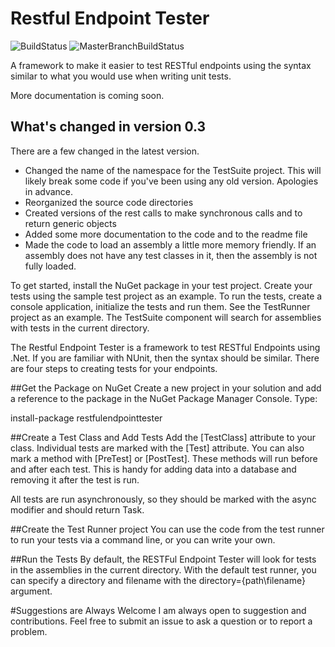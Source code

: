 # Restful Endpoint Tester

![BuildStatus](https://ci.appveyor.com/api/projects/status/ptvr7vxd0svxdgya?svg=true) ![MasterBranchBuildStatus](https://ci.appveyor.com/api/projects/status/ptvr7vxd0svxdgya/branch/master?svg=true)

A framework to make it easier to test RESTful endpoints using the syntax similar to what you would use when writing unit tests.

More documentation is coming soon.

## What's changed in version 0.3
There are a few changed in the latest version.
* Changed the name of the namespace for the TestSuite project.  This will likely break some code if you've been using any old version.  Apologies in advance.
* Reorganized the source code directories
* Created versions of the rest calls to make synchronous calls and to return generic objects
* Added some more documentation to the code and to the readme file
* Made the code to load an assembly a little more memory friendly.  If an assembly does not have any test classes in it, then the assembly is not fully loaded.

To get started, install the NuGet package in your test project.  Create your tests using the sample test project as an example.  To run the tests, create a console application, initialize the tests and run them.  See the TestRunner project as an example.  The TestSuite component will search for assemblies with tests in the current directory.

The Restful Endpoint Tester is a framework to test RESTful Endpoints using .Net.  If you are familiar with NUnit, then the syntax should be similar.  There are four steps to creating tests for your endpoints.

##Get the Package on NuGet
Create a new project in your solution and add a reference to the package in the NuGet Package Manager Console.  Type:

install-package restfulendpointtester

##Create a Test Class and Add Tests
Add the [TestClass] attribute to your class.  Individual tests are marked with the [Test] attribute.  You can also mark a method with [PreTest] or [PostTest].  These methods will run before and after each test.  This is handy for adding data into a database and removing it after the test is run.

All tests are run asynchronously, so they should be marked with the async modifier and should return Task.

##Create the Test Runner project
You can use the code from the test runner to run your tests via a command line, or you can write your own.

##Run the Tests
By default, the RESTFul Endpoint Tester will look for tests in the assemblies in the current directory.  With the default test runner, you can specify a directory and filename with the directory={path\filename} argument.

#Suggestions are Always Welcome
I am always open to suggestion and contributions.  Feel free to submit an issue to ask a question or to report a problem.
